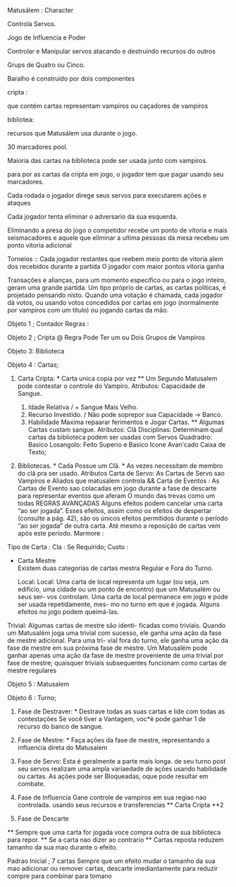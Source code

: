 


Matusálem : Character 

Controla Servos.

Jogo de Influencia e Poder

Controlar e Manipular servos 
atacando e destruindo recursos do 
outros


Grups de Quatro ou Cinco.

Baralho é construido por dois componentes

cripta :

que contém cartas representam vampiros ou caçadores de vampiros


bibliotea:

recursos que Matusálem usa durante o jogo.

30 marcadores pool.

Maioria das cartas na biblioteca pode  ser usada junto com vampiros.

para por as cartas da cripta em jogo, o jogador tem que pagar usando seu marcadores.


Cada rodada o jogador direge seus servos para executarem ações e ataques

Cada jogador tenta eliminar o adversario da sua esquerda.

Eliminando a presa do jogo o competidor recebe um ponto de vitoria e mais seismacadores e aquele que eliminar a ultima pessoas da mesa recebeu um ponto vitoria adicional


Torneios :: Cada jogador restantes que reebem meio ponto de vitoria
alem dos recebidos durante a partida O jogador com maior pontos vitoria ganha

Transações e alianças, para um momento específico ou para o jogo inteiro, geram uma grande partida. Um tipo próprio de cartas, as cartas políticas, é projetado pensando nisto. Quando uma votação é chamada, cada jogador dá votos, ou usando votos concedidos por cartas em jogo (normalmente por vampiros com um título) ou jogando cartas da mão. 

Objeto 1 ; Contador 
  Regras : 


Objeto 2 ;  Cripta
  @ Regra Pode Ter um ou Dois Grupos de Vampiros

  

Objeto 3: Biblioteca


Objeto 4 : Cartas;
  1. Carta Cripta:
    * Carta unica copia por vez
  ** Um Segundo Matusalem pode contestar o controle do Vampiro.
    Atributos: Capacidade de Sangue.
     1. Idade Relativa / + Sangue Mais Velho.  
     2. Recurso Investido. / Não pode soprepor sua Capacidade -> Banco.
     3. Habilidade Maxima repaarar ferimentos e Jogar Cartas.
        ** Algumas Cartas custam sangue.
    Atributos: Clã
    Disciplinas:
      Determinam qual cartas da biblioteca podem ser usadas com Servos
        Quadradro:  Basico
        Losangolo: Feito Superio e Basico
    Icone Avan'cado
    Caixa de Texto;


  2. Bibliotecas.
    * Cada Possue um Clã.
    * As vezes necessitam de membro do clã pra ser usado.
    Atributos
    Carta de Servo:
      As Cartas de Servo sao Vampiros e Aliados
      que matusalem controla
      && 
    Carta de Eventos : As Cartas de Evento sao colacadas 
    em jogo durante a fase de descarte 
    para representar eventos que aferam O mundo das trevas como um todas
    REGRAS AVANÇADAS
Alguns efeitos podem cancelar uma carta “ao ser
jogada”. Esses efeitos, assim como os efeitos de
despertar (consulte a pág. 42), são os únicos
efeitos permitidos durante o período “ao ser
jogada” de outra carta. Até mesmo a reposição
de cartas vem após este período.
  Marmore :

  Tipo de Carta : 
  Cla : Se Requirido;
  Custo :
   
  * Carta Mestre  
    Existem duas categorias de cartas mestra 
      Regular e Fora do Turno.

      Local: Local: Uma carta de local representa um lugar
(ou seja, um edifício, uma cidade ou um ponto
de encontro) que um Matusalém ou seus ser-
vos controlam. Uma carta de local permanece
em jogo e pode ser usada repetidamente, mes-
mo no turno em que é jogada. Alguns efeitos
no jogo podem queimá-las.

Trivial: Algumas cartas de mestre são identi-
ficadas como triviais. Quando um Matusalém
joga uma trivial com sucesso, ele ganha uma
ação da fase de mestre adicional. Para uma tri-
vial fora do turno, ele ganha uma ação da fase
de mestre em sua próxima fase de mestre. Um
Matusalém pode ganhar apenas uma ação da
fase de mestre proveniente de uma trivial por
fase de mestre; quaisquer triviais subsequentes
funcionam como cartas de mestre regulares



Objeto 5 : Matusalem


Objeto 6 : Turno;
  1. Fase de Destraver:
    * Destrave todas as suas cartas e lide com todas as contestações
      Se você tiver a Vantagem, voc*ê pode ganhar 1 de recurso do banco de sangue.
    
  2. Fase de Mestre:
    * Faça ações da fase de mestre, representando a influencia direta do 
    Matusalem

  3. Fase de Servo:
    Esta é geralmente a parte mais longa.
    de seu turno post seu servos realizam 
    uma ampla variaedade de ações usando 
    habilidade ou cartas.
    As ações pode ser Bloqueadas, oque pode resultar em combate.

  4. Fase de Influencia
    Gane controle de vampiros em sua regiao nao controlada.
    usando seus recursos e transferencias
    ** Carta Cripta **2  
  
  
  5. Fase de Descarte


  ** Sempre que uma carta for jogada voce compra outra de sua biblioteca 
  para repor. ** Se a carta nao dizer ao contrario
  ** Cartas reposta reduzem tamanho da sua mao durante o efeito.

  Padrao Inicial ; 7 cartas
  Sempre que um efeito mudar o tamanho da sua mao
  adicionar ou remover cartas, descarte imediantamente para reduzir
  compre para combinar para tomano






